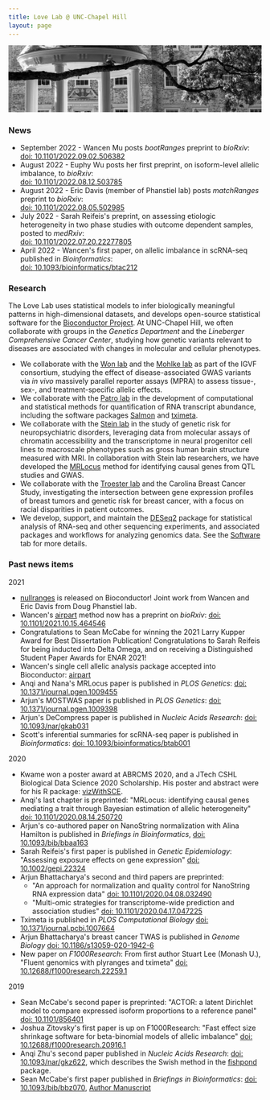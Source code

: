```yaml
---
title: Love Lab @ UNC-Chapel Hill
layout: page
---
```


<img src="assets/well.png" ALT="picture of the well on UNC campus, from unc.edu"/>

<!-- {% include JB/setup %} -->

### News

* September 2022 - Wancen Mu posts
  *bootRanges* preprint to *bioRxiv*: <br/>
  [doi: 10.1101/2022.09.02.506382](https://doi.org/10.1101/2022.09.02.506382)
* August 2022 - Euphy Wu posts her first preprint, on isoform-level
  allelic imbalance, to *bioRxiv*: <br/>
  [doi: 10.1101/2022.08.12.503785](https://doi.org/10.1101/2022.08.12.503785)
* August 2022 - Eric Davis (member of Phanstiel lab) posts
  *matchRanges* preprint to *bioRxiv*: <br/>
  [doi: 10.1101/2022.08.05.502985](https://doi.org/10.1101/2022.08.05.502985)
* July 2022 - Sarah Reifeis's preprint, on assessing etiologic
  heterogeneity in two phase studies with outcome dependent samples,
  posted to *medRxiv*: <br/>
  [doi: 10.1101/2022.07.20.22277805](https://doi.org/10.1101/2022.07.20.22277805)
* April 2022 - Wancen's first paper, on allelic imbalance in
  scRNA-seq published in *Bioinformatics*: <br/>
  [doi: 10.1093/bioinformatics/btac212](https://doi.org/10.1093/bioinformatics/btac212)

### Research

The Love Lab uses statistical models to infer biologically meaningful
patterns in high-dimensional datasets, and develops
open-source statistical software for the [Bioconductor Project](https://bioconductor.org).
At UNC-Chapel Hill, we often collaborate with groups in the 
*Genetics Department* and the *Lineberger Comprehensive Cancer Center*, 
studying how genetic variants relevant to diseases are associated with changes
in molecular and cellular phenotypes.

* We collaborate with the 
  [Won lab](https://www.wonlab.org/) and the 
  [Mohlke lab](https://mohlke.web.unc.edu/) as part of
  the IGVF consortium, studying the effect of disease-associated GWAS
  variants via *in vivo* massively parallel reporter assays (MPRA) to
  assess tissue-, sex-, and treatment-specific allelic effects.
* We collaborate with the [Patro lab](http://www.robpatro.com/) in the
  development of computational and statistical methods for
  quantification of RNA transcript abundance, including the software
  packages [Salmon](https://combine-lab.github.io/salmon/)
  and [tximeta](https://bioconductor.org/packages/tximeta).
* We collaborate with the [Stein lab](https://steinlab.org) in the
  study of genetic risk for neuropsychiatric disorders, leveraging
  data from molecular assays of chromatin accessibility and the
  transcriptome in neural progenitor cell lines to macroscale
  phenotypes such as gross human brain structure measured with MRI.
  In collaboration with Stein lab researchers, we have developed the 
  [MRLocus](https://mikelove.github.io/mrlocus) method for identifying
  causal genes from QTL studies and GWAS.
* We collaborate with the
  [Troester lab](https://sph.unc.edu/adv_profile/melissa-troester-phd/) 
  and the Carolina Breast Cancer Study, investigating the intersection
  between gene expression profiles of breast tumors and genetic risk
  for breast cancer, with a focus on racial disparities in patient
  outcomes.
* We develop, support, and maintain the
  [DESeq2](http://bioconductor.org/packages/DESeq2) package
  for statistical analysis of RNA-seq and other sequencing experiments,
  and associated packages and workflows for analyzing genomics
  data. See the [Software](pages/software.html) tab for more details.

### Past news items

2021

* [nullranges](https://nullranges.github.io/nullranges)
  is released on Bioconductor! Joint work from Wancen and Eric Davis
  from Doug Phanstiel lab.
* Wancen's [airpart](https://bioconductor.org/packages/airpart)
  method now has a preprint on *bioRxiv*:
  [doi: 10.1101/2021.10.15.464546](https://doi.org/10.1101/2021.10.15.46454)
* Congratulations to Sean McCabe for winning the 2021 Larry
  Kupper Award for Best Dissertation Publication! Congratulations to
  Sarah Reifeis for being inducted into Delta Omega, and on receiving
  a Distinguished Student Paper Awards for ENAR 2021!
* Wancen's single cell allelic analysis package accepted
  into Bioconductor:
  [airpart](https://bioconductor.org/packages/airpart)
* Anqi and Nana's MRLocus paper is published in *PLOS Genetics*:
  [doi: 10.1371/journal.pgen.1009455](https://doi.org/10.1371/journal.pgen.1009455)
* Arjun's MOSTWAS paper is published in *PLOS Genetics*:
  [doi: 10.1371/journal.pgen.1009398](https://doi.org/10.1371/journal.pgen.1009398)
* Arjun's DeCompress paper is published in *Nucleic Acids Research*:
  [doi: 10.1093/nar/gkab031](https://doi.org/10.1093/nar/gkab031)
* Scott's inferential summaries for scRNA-seq paper is published in
  *Bioinformatics*:
  [doi: 10.1093/bioinformatics/btab001](https://doi.org/10.1093/bioinformatics/btab001)


2020

* Kwame won a poster award at ABRCMS 2020, and a JTech
  CSHL Biological Data Science 2020 Scholarship. His poster and
  abstract were for his R package: [vizWithSCE](https://kwameforbes.github.io/vizWithSCE/).
* Anqi's last chapter is preprinted: "MRLocus: identifying causal genes
  mediating a trait through Bayesian estimation of allelic heterogeneity"
  [doi: 10.1101/2020.08.14.250720](https://doi.org/10.1101/2020.08.14.250720)
* Arjun's co-authored paper on NanoString normalization with Alina
  Hamilton is published in *Briefings in Bioinformatics*,
  [doi: 10.1093/bib/bbaa163](https://doi.org/10.1093/bib/bbaa163)
* Sarah Reifeis's first paper is published in *Genetic Epidemiology*:
  "Assessing exposure effects on gene expression"
  [doi: 10.1002/gepi.22324](https://doi.org/10.1002/gepi.22324)
* Arjun Bhattacharya's second and third papers are preprinted:
    - "An approach for normalization and quality control for NanoString RNA expression data"
  [doi: 10.1101/2020.04.08.032490](https://doi.org/10.1101/2020.04.08.032490)
    - "Multi-omic strategies for transcriptome-wide prediction and association studies"
  [doi: 10.1101/2020.04.17.047225](https://doi.org/10.1101/2020.04.17.047225)
* Tximeta is published in *PLOS Computational Biology*
  [doi: 10.1371/journal.pcbi.1007664](https://doi.org/10.1371/journal.pcbi.1007664)
* Arjun Bhattacharya's breast cancer TWAS is published in *Genome Biology*
  [doi: 10.1186/s13059-020-1942-6](https://doi.org/10.1186/s13059-020-1942-6)
* New paper on *F1000Research*: From first author Stuart Lee (Monash U.),
  "Fluent genomics with plyranges and tximeta"
  [doi: 10.12688/f1000research.22259.1](https://doi.org/10.12688/f1000research.22259.1)

2019

* Sean McCabe's second paper is preprinted:
  "ACTOR: a latent Dirichlet model to compare expressed 
  isoform proportions to a reference panel"
  [doi: 10.1101/856401](https://doi.org/10.1101/856401)
* Joshua Zitovsky's first paper is up on F1000Research:
  "Fast effect size shrinkage software for beta-binomial 
  models of allelic imbalance"
  [doi: 10.12688/f1000research.20916.1](https://doi.org/10.12688/f1000research.20916.1)
* Anqi Zhu's second paper published in *Nucleic Acids Research*:
  [doi: 10.1093/nar/gkz622](https://doi.org/10.1093/nar/gkz622),
  which describes the Swish method in the [fishpond](https://bioconductor.org/packages/fishpond) package.
* Sean McCabe's first paper published in *Briefings in Bioinformatics*:
  [doi: 10.1093/bib/bbz070](https://doi.org/10.1093/bib/bbz070),
  [Author Manuscript](../assets/mccabe_2019.pdf)
